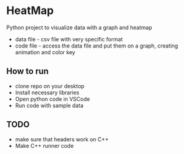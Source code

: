 # HeatMap

Python project to visualize data with a graph and heatmap

- data file - csv file with very specific format
- code file - access the data file and put them on a graph, creating animation and color key

## How to run

- clone repo on your desktop
- Install necessary libraries
- Open python code in VSCode
- Run code with sample data

## TODO
* make sure that headers work on C++
* Make C++ runner code
